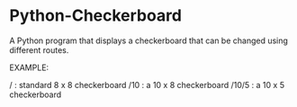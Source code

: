 # Python-Checkerboard
A Python program that displays a checkerboard that can be changed using different routes.

EXAMPLE:

/ : standard 8 x 8 checkerboard
/10 : a 10 x 8 checkerboard
/10/5 : a 10 x 5 checkerboard
